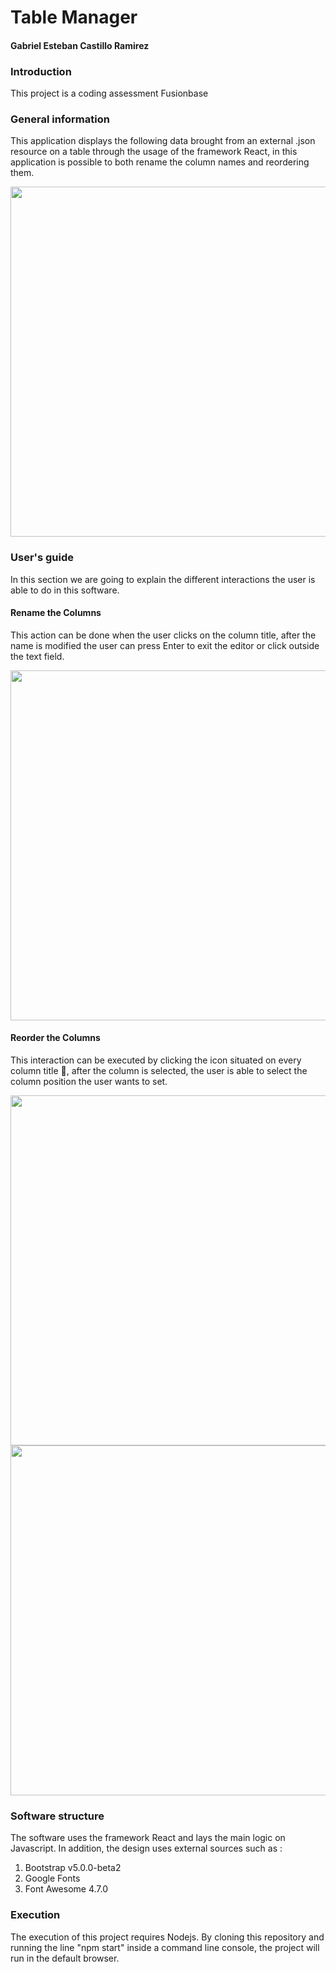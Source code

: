 # Table Manager
#### Gabriel Esteban Castillo Ramirez
### Introduction
This project is a coding assessment Fusionbase

### General information
This application displays the following data brought from an external .json resource on a table through the
usage of the framework React, in this application is possible to both rename the column names and reordering them.

<img src="https://user-images.githubusercontent.com/43209755/78462649-9e87df80-7699-11ea-8516-bf0b8ca60ff1.png" width="560">

### User's guide
In this section we are going to explain the different interactions the user is able to do in this software.

#### Rename the Columns
This action can be done when the user clicks on the column title, after the name is modified the user can
press Enter to exit the editor or click outside the text field.

<img src="https://user-images.githubusercontent.com/43209755/78462649-9e87df80-7699-11ea-8516-bf0b8ca60ff1.png" width="560">

#### Reorder the Columns
This interaction can be executed by clicking the icon situated on every column title , after the column is selected, the user
is able to select the column position the user wants to set.

<img src="https://user-images.githubusercontent.com/43209755/78462650-9f207600-7699-11ea-9171-e64d9cb1d6d2.png" width="560">
<img src="https://user-images.githubusercontent.com/43209755/78462650-9f207600-7699-11ea-9171-e64d9cb1d6d2.png" width="560">

### Software structure
The software uses the framework React and lays the main logic on Javascript.
In addition, the design uses external sources such as : 
<ol>
  <li> Bootstrap v5.0.0-beta2 </li>
  <li> Google Fonts </li>
  <li> Font Awesome 4.7.0 </li>
</ol>

### Execution
The execution of this project requires Nodejs.
By cloning this repository and running the line "npm start" inside a command line console, the project will run in
the default browser.
